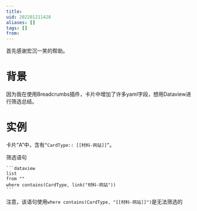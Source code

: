 ```yaml
---
title: 
uid: 202201211428
aliases: []
tags: []
from: 
---
```

首先感谢宏沉一笑的帮助。

# 背景
因为我在使用Breadcrumbs插件，卡片中增加了许多yaml字段，想用Dataview进行筛选总结。

# 实例
卡片“A”中，含有`“CardType:: [[材料-网站]]”`。

筛选语句
````
```dataview
list
from ""
where contains(CardType, link("材料-网站"))
```
````

注意，该语句使用`where contains(CardType, "[[材料-网站]]")`是无法筛选的





